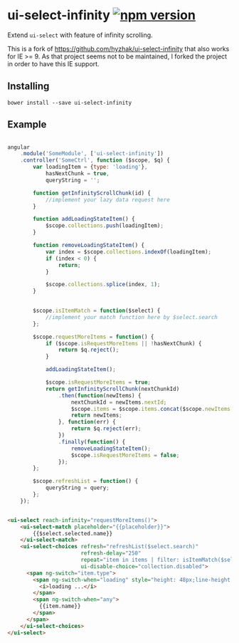 # ui-select-infinity [![npm version](https://badge.fury.io/js/ui-select-infinity.svg)](http://badge.fury.io/js/ui-select-infinity)
Extend `ui-select` with feature of infinity scrolling.

This is a fork of https://github.com/hyzhak/ui-select-infinity that also works for IE >= 9. As that project seems not to be maintained, I forked the project in order to have this IE support.

## Installing

```
bower install --save ui-select-infinity
```

## Example

```javascript

angular
    .module('SomeModule', ['ui-select-infinity'])
    .controller('SomeCtrl', function ($scope, $q) {
        var loadingItem = {type: 'loading'},
            hasNextChunk = true,
            queryString = '';

        function getInfinityScrollChunk(id) {
            //implement your lazy data request here
        }

        function addLoadingStateItem() {
            $scope.collections.push(loadingItem);
        }

        function removeLoadingStateItem() {
            var index = $scope.collections.indexOf(loadingItem);
            if (index < 0) {
                return;
            }

            $scope.collections.splice(index, 1);
        }

        
        $scope.isItemMatch = function($select) {
            //implement your match function here by $select.search   
        };

        $scope.requestMoreItems = function() {
            if ($scope.isRequestMoreItems || !hasNextChunk) {
                return $q.reject();
            }

            addLoadingStateItem();

            $scope.isRequestMoreItems = true;
            return getInfinityScrollChunk(nextChunkId)
                .then(function(newItems) {
                    nextChunkId = newItems.nextId;
                    $scope.items = $scope.items.concat($scope.newItems.items);
                    return newItems;
                }, function(err) {
                    return $q.reject(err);
                })
                .finally(function() {
                    removeLoadingStateItem();
                    $scope.isRequestMoreItems = false;
                });
        };

        $scope.refreshList = function() {
            queryString = query;
        };
    });

```

```html

<ui-select reach-infinity="requestMoreItems()">
    <ui-select-match placeholder="{{placeholder}}">
        {{$select.selected.name}}
    </ui-select-match>
    <ui-select-choices refresh="refreshList($select.search)"
                       refresh-delay="250"
                       repeat="item in items | filter: isItemMatch($select) track by item.id"
                       ui-disable-choice="collection.disabled">
      <span ng-switch="item.type">
        <span ng-switch-when="loading" style="height: 48px;line-height: 48px">
          <i>loading ...</i>
        </span>
        <span ng-switch-when="any">
          {{item.name}}
        </span>
      </span>
    </ui-select-choices>
</ui-select>

```
